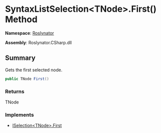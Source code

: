 # SyntaxListSelection\<TNode>\.First\(\) Method

**Namespace**: [Roslynator](../../README.md)

**Assembly**: Roslynator\.CSharp\.dll

## Summary

Gets the first selected node\.

```csharp
public TNode First()
```

### Returns

TNode

### Implements

* [ISelection\<TNode>.First](../../ISelection-1/First/README.md)
